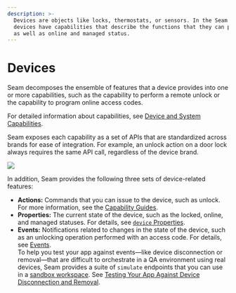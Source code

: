 ```yaml
---
description: >-
  Devices are objects like locks, thermostats, or sensors. In the Seam API,
  devices have capabilities that describe the functions that they can perform,
  as well as online and managed status.
---
```


# Devices

Seam decomposes the ensemble of features that a device provides into one or more capabilities, such as the capability to perform a remote unlock or the capability to program online access codes.

For detailed information about capabilities, see [Device and System Capabilities](../../capability-guides/device-and-system-capabilities.md).

Seam exposes each capability as a set of APIs that are standardized across brands for ease of integration. For example, an unlock action on a door lock always requires the same API call, regardless of the device brand.

![](<../../.gitbook/assets/image (10) (1).png>)

In addition, Seam provides the following three sets of device-related features:

* **Actions:** Commands that you can issue to the device, such as unlock. For more information, see the [Capability Guides](../../capability-guides/device-and-system-capabilities.md).
* **Properties:** The current state of the device, such as the locked, online, and managed statuses. For details, see [`device` Properties](../../api/devices/#properties).
* **Events:** Notifications related to changes in the state of the device, such as an unlocking operation performed with an access code. For details, see [Events](../../api-clients/events/).\
  To help you test your app against events—like device disconnection or removal—that are difficult to orchestrate in a QA environment using real devices, Seam provides a suite of `simulate` endpoints that you can use in a [sandbox workspace](../workspaces/#sandbox-workspaces). See [Testing Your App Against Device Disconnection and Removal](testing-your-app-against-device-disconnection-and-removal.md).
